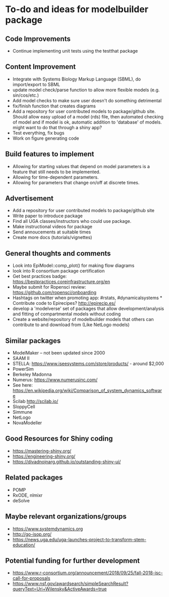 # To-do and ideas for modelbuilder package

## Code Improvements
* Continue implementing unit tests using the testthat package

## Content Improvement
* Integrate with Systems Biology Markup Language (SBML), do import/export to SBML 
* update model check/parse function to allow more flexible models (e.g. sin/cos/etc.)
* Add model checks to make sure user doesn't do something detrimental
* fix/finish function that creates diagrams
* Add a repository for user contributed models to package/github site. Should allow easy upload of a model (rds) file, then automated checking of model and if model is ok, automatic addition to 'database' of models. might want to do that through a shiny app? 
* Test everything, fix bugs
* Work on figure generating code

## Build features to implement
* Allowing for starting values that depend on model parameters is a feature that still needs to be implemented.
* Allowing for time-dependent parameters.
* Allowing for parameters that change on/off at discrete times.

## Advertisement
* Add a repository for user contributed models to package/github site
* Write paper to introduce package
* Find all UGA classes/instructors who could use package.
* Make instructional videos for package
* Send annoucements at suitable times
* Create more docs (tutorials/vignettes)

## General thoughts and comments
* Look into EpiModel::comp_plot() for making flow diagrams 
* look into R consortium package certification
* Get best practices badge: https://bestpractices.coreinfrastructure.org/en
* Maybe submit for Ropensci review: https://github.com/ropensci/onboarding
* Hashtags on twitter when promoting app: #rstats, #dynamicalsystems * Contribute code to Epirecipes? http://epirecip.es/
* develop a 'modelverse' set of packages that allow development/analysis and fitting of compartmental models without coding
* Create a website/repository of modelbuilder models that others can contribute to and download from (Like NetLogo models)

## Similar packages
* ModelMaker – not been updated since 2000
* SAAM II
* STELLA: https://www.iseesystems.com/store/products/ - around $2,000
* PowerSim
* Berkeley Madonna
* Numerus: https://www.numerusinc.com/
* See here: https://en.wikipedia.org/wiki/Comparison_of_system_dynamics_software
* Scilab http://scilab.io/
* SloppyCell
* Simmune
* NetLogo
* NovaModeller

## Good Resources for Shiny coding
* https://mastering-shiny.org/
* https://engineering-shiny.org/
* https://divadnojnarg.github.io/outstanding-shiny-ui/


## Related packages
* POMP
* RxODE, nlmixr
* deSolve

## Maybe relevant organizations/groups
* https://www.systemdynamics.org
* http://go-isop.org/
* https://news.uga.edu/uga-launches-project-to-transform-stem-education/

## Potential funding for further development
* https://www.r-consortium.org/announcement/2018/09/25/fall-2018-isc-call-for-proposals
* https://www.nsf.gov/awardsearch/simpleSearchResult?queryText=Uri+Wilensky&ActiveAwards=true
